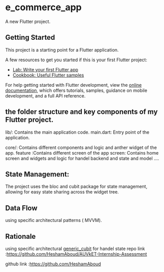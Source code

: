 # e_commerce_app

A new Flutter project.

## Getting Started

This project is a starting point for a Flutter application.

A few resources to get you started if this is your first Flutter project:

- [Lab: Write your first Flutter app](https://docs.flutter.dev/get-started/codelab)
- [Cookbook: Useful Flutter samples](https://docs.flutter.dev/cookbook)

For help getting started with Flutter development, view the
[online documentation](https://docs.flutter.dev/), which offers tutorials,
samples, guidance on mobile development, and a full API reference.
## the folder structure and key components of my Flutter project.
lib/: Contains the main application code.
main.dart: Entry point of the application.

core/: Contains different components and logic and anther widget of the app.
feature :Contains different screen of the app 
screen: Contains home screen and widgets and logic for handel backend and state and model ....


## State Management: 

The project uses the bloc and cubit package for state management,
allowing for easy state sharing across the widget tree.

## Data Flow
 using specific architectural patterns ( MVVM).

## Rationale
using specific architectural [generic_cubit](lib%2Fcore%2Fgeneric_cubit) for handel state 
repo link :https://github.com/HeshamAboud/AUVkET-Internship-Assessment

github link :https://github.com/HeshamAboud
